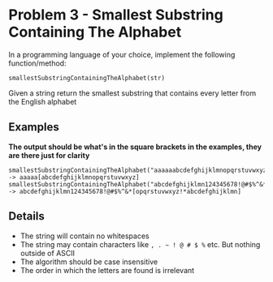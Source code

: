 # Problem 3 - Smallest Substring Containing The Alphabet

In a programming language of your choice, implement the following function/method:
```
smallestSubstringContainingTheAlphabet(str)
```
Given a string return the smallest substring that contains every letter from the English alphabet

## Examples

**The output should be what's in the square brackets in the examples, they are there just for clarity**

```
smallestSubstringContainingTheAlphabet("aaaaaabcdefghijklmnopqrstuvwxyz") 
-> aaaaa[abcdefghijklmnopqrstuvwxyz]
smallestSubstringContainingTheAlphabet("abcdefghijklmn124345678!@#$%^&*opqrstuvwxyz!*abcdefghijklmn") 
-> abcdefghijklmn124345678!@#$%^&*[opqrstuvwxyz!*abcdefghijklmn]
```


## Details

- The string will contain no whitespaces
- The string may contain characters like `, . ~ ! @ # $ %` etc. But nothing outside of ASCII
- The algorithm should be case insensitive
- The order in which the letters are found is irrelevant
